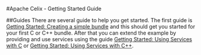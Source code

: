 #Apache Celix - Getting Started Guide

##Guides
There are several guide to help you get started. The first guide is [Getting Started: Creating a simple bundle](creating_a_simple_bundle.md) and this should get you started for your first C or C++ bundle.
After that you can extend the example by providing and use services using the 
guide [Getting Started: Using Services with C](using_services_for_c.md) or [Getting Started: Using Services with C++](using_services_with_cxx.md). 
